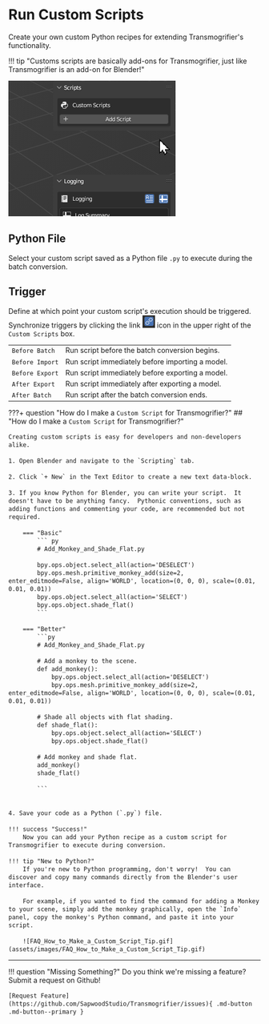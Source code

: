 # Run Custom Scripts

Create your own custom Python recipes for extending Transmogrifier's functionality.

!!! tip "Customs scripts are basically add-ons for Transmogrifier, just like Transmogrifier is an add-on for Blender!"

![Run_Custom_Scripts.gif](assets/images/Run_Custom_Scripts.gif)

## Python File
Select your custom script saved as a Python file `.py` to execute during the batch conversion.

## Trigger
Define at which point your custom script's execution should be triggered.  Synchronize triggers by clicking the link ![Link_Settings.png](assets/images/Link_Settings.png) icon in the upper right of the `Custom Scripts` box.

| | |
| ---- | ---- |
| `Before Batch` | Run script before the batch conversion begins. |
| `Before Import` | Run script immediately before importing a model. |
| `Before Export` | Run script immediately before exporting a model. |
| `After Export` | Run script immediately after exporting a model. |
| `After Batch` | Run script after the batch conversion ends. |


???+ question "How do I make a `Custom Script` for Transmogrifier?"
    ## "How do I make a `Custom Script` for Transmogrifier?"

    Creating custom scripts is easy for developers and non-developers alike.  
    
    1. Open Blender and navigate to the `Scripting` tab.

    2. Click `+ New` in the Text Editor to create a new text data-block.

    3. If you know Python for Blender, you can write your script.  It doesn't have to be anything fancy.  Pythonic conventions, such as adding functions and commenting your code, are recommended but not required.  

        === "Basic"
            ``` py
            # Add_Monkey_and_Shade_Flat.py
            
            bpy.ops.object.select_all(action='DESELECT')
            bpy.ops.mesh.primitive_monkey_add(size=2, enter_editmode=False, align='WORLD', location=(0, 0, 0), scale=(0.01, 0.01, 0.01))
            bpy.ops.object.select_all(action='SELECT')
            bpy.ops.object.shade_flat()
            ```

        === "Better"
            ```py
            # Add_Monkey_and_Shade_Flat.py

            # Add a monkey to the scene.
            def add_monkey():
                bpy.ops.object.select_all(action='DESELECT')
                bpy.ops.mesh.primitive_monkey_add(size=2, enter_editmode=False, align='WORLD', location=(0, 0, 0), scale=(0.01, 0.01, 0.01))
                
            # Shade all objects with flat shading.
            def shade_flat():
                bpy.ops.object.select_all(action='SELECT')
                bpy.ops.object.shade_flat()

            # Add monkey and shade flat.
            add_monkey()
            shade_flat()

            ```
    

    4. Save your code as a Python (`.py`) file.

    !!! success "Success!"
        Now you can add your Python recipe as a custom script for Transmogrifier to execute during conversion.

    !!! tip "New to Python?"
        If you're new to Python programming, don't worry!  You can discover and copy many commands directly from the Blender's user interface.  

        For example, if you wanted to find the command for adding a Monkey to your scene, simply add the monkey graphically, open the `Info` panel, copy the monkey's Python command, and paste it into your script.

        ![FAQ_How_to_Make_a_Custom_Script_Tip.gif](assets/images/FAQ_How_to_Make_a_Custom_Script_Tip.gif)




***
!!! question "Missing Something?"
    Do you think we're missing a feature?  Submit a request on Github!

    [Request Feature](https://github.com/SapwoodStudio/Transmogrifier/issues){ .md-button .md-button--primary }